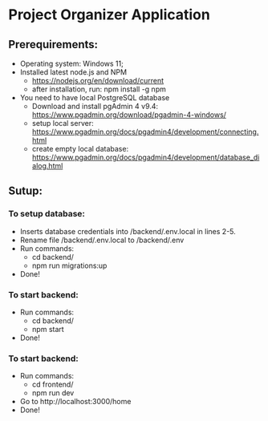 # Project Organizer Application
## Prerequirements:
  + Operating system: Windows 11;
  + Installed latest node.js and NPM
    - https://nodejs.org/en/download/current
    - after installation, run: npm install -g npm
  + You need to have local PostgreSQL database
    - Download and install pgAdmin 4 v9.4: https://www.pgadmin.org/download/pgadmin-4-windows/
    - setup local server: https://www.pgadmin.org/docs/pgadmin4/development/connecting.html
    - create empty local database: https://www.pgadmin.org/docs/pgadmin4/development/database_dialog.html
## Sutup:
### To setup database:
  + Inserts database credentials into /backend/.env.local in lines 2-5.
  + Rename file /backend/.env.local to /backend/.env
  + Run commands:
    - cd backend/
    - npm run migrations:up
  + Done!

### To start backend:
  + Run commands:
    - cd backend/
    - npm start
  + Done!

### To start backend:
  + Run commands:
    - cd frontend/
    - npm run dev
  + Go to http://localhost:3000/home
  + Done!